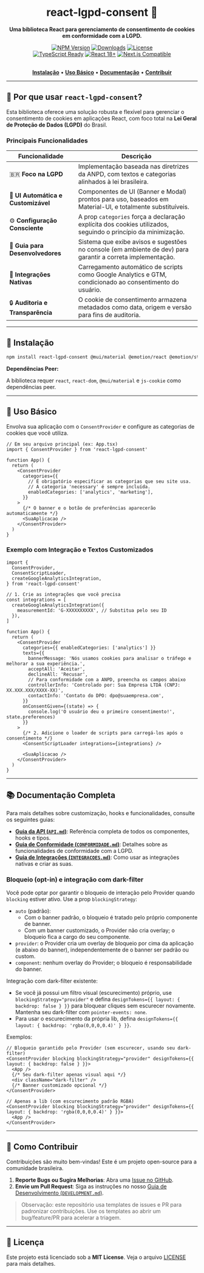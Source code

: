 <div align="center">
  <h1>react-lgpd-consent 🍪</h1>
  <p><strong>Uma biblioteca React para gerenciamento de consentimento de cookies em conformidade com a LGPD.</strong></p>

  <div>
    <a href="https://www.npmjs.com/package/react-lgpd-consent"><img src="https://img.shields.io/npm/v/react-lgpd-consent?style=for-the-badge&logo=npm&color=cb3837&logoColor=white" alt="NPM Version"></a>
     <a href="https://www.npmjs.com/package/react-lgpd-consent"><img src="https://img.shields.io/npm/dm/react-lgpd-consent?style=for-the-badge&logo=npm&color=ff6b35&logoColor=white" alt="Downloads"></a>
     <a href="https://github.com/lucianoedipo/react-lgpd-consent/blob/main/LICENSE"><img src="https://img.shields.io/npm/l/react-lgpd-consent?style=for-the-badge&color=green&logoColor=white" alt="License"></a>
  </div>
  
  <div>
    <a href="https://www.typescriptlang.org/"><img src="https://img.shields.io/badge/TypeScript-Ready-3178c6?style=for-the-badge&logo=typescript&logoColor=white" alt="TypeScript Ready"></a>
    <a href="https://reactjs.org/"><img src="https://img.shields.io/badge/React-18+-61dafb?style=for-the-badge&logo=react&logoColor=white" alt="React 18+"></a>
    <a href="https://nextjs.org/"><img src="https://img.shields.io/badge/Next.js-Compatible-000000?style=for-the-badge&logo=next.js&logoColor=white" alt="Next.js Compatible"></a>
  </div>

  <br>

  <p>
    <a href="#-instalação"><strong>Instalação</strong></a> •
    <a href="#-uso-básico"><strong>Uso Básico</strong></a> •
    <a href="#-documentação-completa"><strong>Documentação</strong></a> •
    <a href="#-como-contribuir"><strong>Contribuir</strong></a>
  </p>
</div>

---

## 🎯 Por que usar `react-lgpd-consent`?

Esta biblioteca oferece uma solução robusta e flexível para gerenciar o consentimento de cookies em aplicações React, com foco total na **Lei Geral de Proteção de Dados (LGPD)** do Brasil.

### Principais Funcionalidades

| Funcionalidade                      | Descrição                                                                                                     |
| ----------------------------------- | ------------------------------------------------------------------------------------------------------------- |
| 🇧🇷 **Foco na LGPD**                 | Implementação baseada nas diretrizes da ANPD, com textos e categorias alinhados à lei brasileira.             |
| 🎨 **UI Automática e Customizável** | Componentes de UI (Banner e Modal) prontos para uso, baseados em Material-UI, e totalmente substituíveis.     |
| ⚙️ **Configuração Consciente**      | A prop `categories` força a declaração explícita dos cookies utilizados, seguindo o princípio da minimização. |
| 🧠 **Guia para Desenvolvedores**    | Sistema que exibe avisos e sugestões no console (em ambiente de dev) para garantir a correta implementação.   |
| 🚀 **Integrações Nativas**          | Carregamento automático de scripts como Google Analytics e GTM, condicionado ao consentimento do usuário.     |
| 🔒 **Auditoria e Transparência**    | O cookie de consentimento armazena metadados como data, origem e versão para fins de auditoria.               |

---

## 🚀 Instalação

```bash
npm install react-lgpd-consent @mui/material @emotion/react @emotion/styled js-cookie
```

**Dependências Peer:**

A biblioteca requer `react`, `react-dom`, `@mui/material` e `js-cookie` como dependências peer.

---

## 📖 Uso Básico

Envolva sua aplicação com o `ConsentProvider` e configure as categorias de cookies que você utiliza.

```tsx
// Em seu arquivo principal (ex: App.tsx)
import { ConsentProvider } from 'react-lgpd-consent'

function App() {
  return (
    <ConsentProvider
      categories={{
        // É obrigatório especificar as categorias que seu site usa.
        // A categoria 'necessary' é sempre incluída.
        enabledCategories: ['analytics', 'marketing'],
      }}
    >
      {/* O banner e o botão de preferências aparecerão automaticamente */}
      <SuaAplicacao />
    </ConsentProvider>
  )
}
```

### Exemplo com Integração e Textos Customizados

```tsx
import {
  ConsentProvider,
  ConsentScriptLoader,
  createGoogleAnalyticsIntegration,
} from 'react-lgpd-consent'

// 1. Crie as integrações que você precisa
const integrations = [
  createGoogleAnalyticsIntegration({
    measurementId: 'G-XXXXXXXXXX', // Substitua pelo seu ID
  }),
]

function App() {
  return (
    <ConsentProvider
      categories={{ enabledCategories: ['analytics'] }}
      texts={{
        bannerMessage: 'Nós usamos cookies para analisar o tráfego e melhorar a sua experiência.',
        acceptAll: 'Aceitar',
        declineAll: 'Recusar',
        // Para conformidade com a ANPD, preencha os campos abaixo
        controllerInfo: 'Controlado por: Sua Empresa LTDA (CNPJ: XX.XXX.XXX/XXXX-XX)',
        contactInfo: 'Contato do DPO: dpo@suaempresa.com',
      }}
      onConsentGiven={(state) => {
        console.log('O usuário deu o primeiro consentimento!', state.preferences)
      }}
    >
      {/* 2. Adicione o loader de scripts para carregá-los após o consentimento */}
      <ConsentScriptLoader integrations={integrations} />

      <SuaAplicacao />
    </ConsentProvider>
  )
}
```

---

## 📚 Documentação Completa

Para mais detalhes sobre customização, hooks e funcionalidades, consulte os seguintes guias:

- **[Guia da API (`API.md`)](./API.md)**: Referência completa de todos os componentes, hooks e tipos.
- **[Guia de Conformidade (`CONFORMIDADE.md`)](./CONFORMIDADE.md)**: Detalhes sobre as funcionalidades de conformidade com a LGPD.
- **[Guia de Integrações (`INTEGRACOES.md`)](./INTEGRACOES.md)**: Como usar as integrações nativas e criar as suas.

### Bloqueio (opt-in) e integração com dark-filter

Você pode optar por garantir o bloqueio de interação pelo Provider quando `blocking` estiver ativo. Use a prop `blockingStrategy`:

- `auto` (padrão):
  - Com o banner padrão, o bloqueio é tratado pelo próprio componente de banner.
  - Com um banner customizado, o Provider não cria overlay; o bloqueio fica a cargo do seu componente.
- `provider`: o Provider cria um overlay de bloqueio por cima da aplicação (e abaixo do banner), independentemente de o banner ser padrão ou custom.
- `component`: nenhum overlay do Provider; o bloqueio é responsabilidade do banner.

Integração com dark-filter existente:
- Se você já possui um filtro visual (escurecimento) próprio, use `blockingStrategy="provider"` e defina `designTokens={{ layout: { backdrop: false } }}` para bloquear cliques sem escurecer novamente. Mantenha seu dark-filter com `pointer-events: none`.
- Para usar o escurecimento da própria lib, defina `designTokens={{ layout: { backdrop: 'rgba(0,0,0,0.4)' } }}`.

Exemplos:

```tsx
// Bloqueio garantido pelo Provider (sem escurecer, usando seu dark-filter)
<ConsentProvider blocking blockingStrategy="provider" designTokens={{ layout: { backdrop: false } }}>
  <App />
  {/* Seu dark-filter apenas visual aqui */}
  <div className="dark-filter" />
  {/* Banner customizado opcional */}
</ConsentProvider>

// Apenas a lib (com escurecimento padrão RGBA)
<ConsentProvider blocking blockingStrategy="provider" designTokens={{ layout: { backdrop: 'rgba(0,0,0,0.4)' } }}>
  <App />
</ConsentProvider>
```

---

## 🤝 Como Contribuir

Contribuições são muito bem-vindas! Este é um projeto open-source para a comunidade brasileira.

1.  **Reporte Bugs ou Sugira Melhorias**: Abra uma [Issue no GitHub](https://github.com/lucianoedipo/react-lgpd-consent/issues).
2.  **Envie um Pull Request**: Siga as instruções no nosso [Guia de Desenvolvimento (`DEVELOPMENT.md`)](./DEVELOPMENT.md).

> Observação: este repositório usa templates de issues e PR para padronizar contribuições. Use os templates ao abrir um bug/feature/PR para acelerar a triagem.

---

## 📄 Licença

Este projeto está licenciado sob a **MIT License**. Veja o arquivo [LICENSE](./LICENSE) para mais detalhes.
